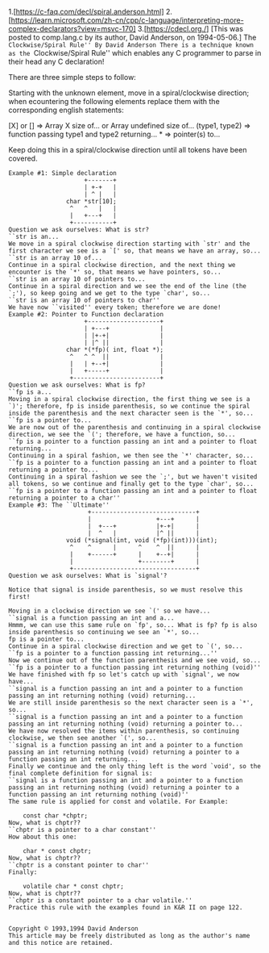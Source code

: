 1.[https://c-faq.com/decl/spiral.anderson.html]
2.[https://learn.microsoft.com/zh-cn/cpp/c-language/interpreting-more-complex-declarators?view=msvc-170]
3.[https://cdecl.org./]
[This was posted to comp.lang.c by its author, David Anderson, on 1994-05-06.]
The ``Clockwise/Spiral Rule''
By David Anderson
There is a technique known as the ``Clockwise/Spiral Rule'' which enables any C programmer to parse in their head any C declaration!

There are three simple steps to follow:

Starting with the unknown element, move in a spiral/clockwise direction; when ecountering the following elements replace them with the corresponding english statements:

[X] or []
=> Array X size of... or Array undefined size of...
(type1, type2)
=> function passing type1 and type2 returning...
*
=> pointer(s) to...

Keep doing this in a spiral/clockwise direction until all tokens have been covered.

```Always resolve anything in parenthesis first!
Example #1: Simple declaration
                     +-------+
                     | +-+   |
                     | ^ |   |     
                char *str[10];
                 ^   ^   |   |
                 |   +---+   |
                 +-----------+
Question we ask ourselves: What is str?
``str is an...
We move in a spiral clockwise direction starting with `str' and the first character we see is a `[' so, that means we have an array, so...
``str is an array 10 of...
Continue in a spiral clockwise direction, and the next thing we encounter is the `*' so, that means we have pointers, so...
``str is an array 10 of pointers to...
Continue in a spiral direction and we see the end of the line (the `;'), so keep going and we get to the type `char', so...
``str is an array 10 of pointers to char''
We have now ``visited'' every token; therefore we are done!
Example #2: Pointer to Function declaration
                     +--------------------+
                     | +---+              |
                     | |+-+|              |
                     | |^ ||              |
                char *(*fp)( int, float *);
                 ^   ^ ^  ||              |
                 |   | +--+|              |
                 |   +-----+              |
                 +------------------------+
Question we ask ourselves: What is fp?
``fp is a...
Moving in a spiral clockwise direction, the first thing we see is a `)'; therefore, fp is inside parenthesis, so we continue the spiral inside the parenthesis and the next character seen is the `*', so...
``fp is a pointer to...
We are now out of the parenthesis and continuing in a spiral clockwise direction, we see the `('; therefore, we have a function, so...
``fp is a pointer to a function passing an int and a pointer to float returning...
Continuing in a spiral fashion, we then see the `*' character, so...
``fp is a pointer to a function passing an int and a pointer to float returning a pointer to...
Continuing in a spiral fashion we see the `;', but we haven't visited all tokens, so we continue and finally get to the type `char', so...
``fp is a pointer to a function passing an int and a pointer to float returning a pointer to a char''
Example #3: The ``Ultimate''
                      +-----------------------------+
                      |                  +---+      |
                      |  +---+           |+-+|      |
                      |  ^   |           |^ ||      |
                void (*signal(int, void (*fp)(int)))(int);
                 ^    ^      |      ^    ^  ||      |
                 |    +------+      |    +--+|      |
                 |                  +--------+      |
                 +----------------------------------+
Question we ask ourselves: What is `signal'?

Notice that signal is inside parenthesis, so we must resolve this first!

Moving in a clockwise direction we see `(' so we have...
``signal is a function passing an int and a...
Hmmm, we can use this same rule on `fp', so... What is fp? fp is also inside parenthesis so continuing we see an `*', so...
fp is a pointer to...
Continue in a spiral clockwise direction and we get to `(', so...
``fp is a pointer to a function passing int returning...''
Now we continue out of the function parenthesis and we see void, so...
``fp is a pointer to a function passing int returning nothing (void)''
We have finished with fp so let's catch up with `signal', we now have...
``signal is a function passing an int and a pointer to a function passing an int returning nothing (void) returning...
We are still inside parenthesis so the next character seen is a `*', so...
``signal is a function passing an int and a pointer to a function passing an int returning nothing (void) returning a pointer to...
We have now resolved the items within parenthesis, so continuing clockwise, we then see another `(', so...
``signal is a function passing an int and a pointer to a function passing an int returning nothing (void) returning a pointer to a function passing an int returning...
Finally we continue and the only thing left is the word `void', so the final complete definition for signal is:
``signal is a function passing an int and a pointer to a function passing an int returning nothing (void) returning a pointer to a function passing an int returning nothing (void)''
The same rule is applied for const and volatile. For Example:

	const char *chptr;
Now, what is chptr??
``chptr is a pointer to a char constant''
How about this one:

	char * const chptr;
Now, what is chptr??
``chptr is a constant pointer to char''
Finally:

	volatile char * const chptr;
Now, what is chptr??
``chptr is a constant pointer to a char volatile.''
Practice this rule with the examples found in K&R II on page 122.


Copyright © 1993,1994 David Anderson
This article may be freely distributed as long as the author's name and this notice are retained.

